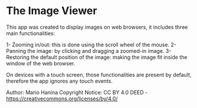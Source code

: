 # The Image Viewer


This app was created to display images on web browsers, it includes three main functionalities:
  
  1- Zooming in/out: this is done using the scroll wheel of the mouse.
  2- Panning the image: by clicking and dragging a zoomed-in image.
  3- Restoring the default position of the image: making the image fit inside the window of the web browser.

On devices with a touch screen, those functionalities are present by default, therefore the app ignores any touch events.


Author: Mario Hanina
Copyright Notice: CC BY 4.0 DEED - https://creativecommons.org/licenses/by/4.0/
